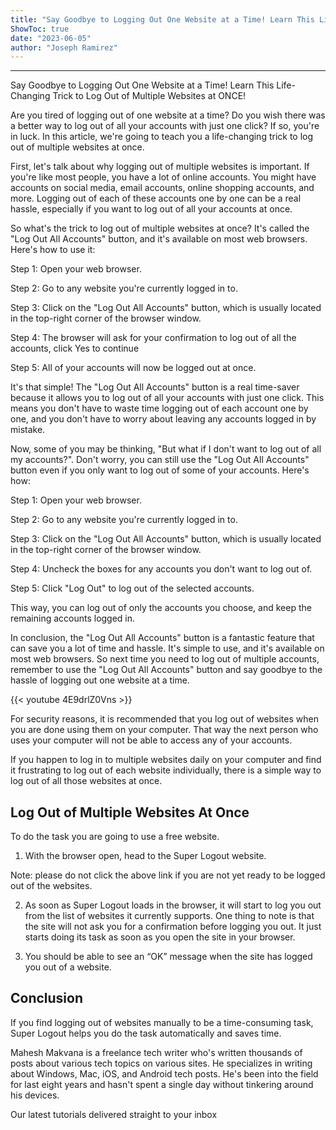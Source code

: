 ```yaml
---
title: "Say Goodbye to Logging Out One Website at a Time! Learn This Life-Changing Trick to Log Out of Multiple Websites at ONCE!"
ShowToc: true 
date: "2023-06-05"
author: "Joseph Ramirez"
---
```

*****
Say Goodbye to Logging Out One Website at a Time! Learn This Life-Changing Trick to Log Out of Multiple Websites at ONCE!

Are you tired of logging out of one website at a time? Do you wish there was a better way to log out of all your accounts with just one click? If so, you're in luck. In this article, we're going to teach you a life-changing trick to log out of multiple websites at once.

First, let's talk about why logging out of multiple websites is important. If you're like most people, you have a lot of online accounts. You might have accounts on social media, email accounts, online shopping accounts, and more. Logging out of each of these accounts one by one can be a real hassle, especially if you want to log out of all your accounts at once.

So what's the trick to log out of multiple websites at once? It's called the "Log Out All Accounts" button, and it's available on most web browsers. Here's how to use it:

Step 1: Open your web browser.

Step 2: Go to any website you're currently logged in to.

Step 3: Click on the "Log Out All Accounts" button, which is usually located in the top-right corner of the browser window.

Step 4: The browser will ask for your confirmation to log out of all the accounts, click Yes to continue

Step 5: All of your accounts will now be logged out at once.

It's that simple! The "Log Out All Accounts" button is a real time-saver because it allows you to log out of all your accounts with just one click. This means you don't have to waste time logging out of each account one by one, and you don't have to worry about leaving any accounts logged in by mistake.

Now, some of you may be thinking, "But what if I don't want to log out of all my accounts?". Don't worry, you can still use the "Log Out All Accounts" button even if you only want to log out of some of your accounts. Here's how:

Step 1: Open your web browser.

Step 2: Go to any website you're currently logged in to.

Step 3: Click on the "Log Out All Accounts" button, which is usually located in the top-right corner of the browser window.

Step 4: Uncheck the boxes for any accounts you don't want to log out of.

Step 5: Click "Log Out" to log out of the selected accounts.

This way, you can log out of only the accounts you choose, and keep the remaining accounts logged in.

In conclusion, the "Log Out All Accounts" button is a fantastic feature that can save you a lot of time and hassle. It's simple to use, and it's available on most web browsers. So next time you need to log out of multiple accounts, remember to use the "Log Out All Accounts" button and say goodbye to the hassle of logging out one website at a time.

{{< youtube 4E9drlZ0Vns >}} 



For security reasons, it is recommended that you log out of websites when you are done using them on your computer. That way the next person who uses your computer will not be able to access any of your accounts.
 
If you happen to log in to multiple websites daily on your computer and find it frustrating to log out of each website individually, there is a simple way to log out of all those websites at once.
 
## Log Out of Multiple Websites At Once
 
To do the task you are going to use a free website.
 
1. With the browser open, head to the Super Logout website.
 
Note: please do not click the above link if you are not yet ready to be logged out of the websites.
 
2. As soon as Super Logout loads in the browser, it will start to log you out from the list of websites it currently supports. One thing to note is that the site will not ask you for a confirmation before logging you out. It just starts doing its task as soon as you open the site in your browser.
 

 
3. You should be able to see an “OK” message when the site has logged you out of a website.
 
## Conclusion
 
If you find logging out of websites manually to be a time-consuming task, Super Logout helps you do the task automatically and saves time.
 
Mahesh Makvana is a freelance tech writer who's written thousands of posts about various tech topics on various sites. He specializes in writing about Windows, Mac, iOS, and Android tech posts. He's been into the field for last eight years and hasn't spent a single day without tinkering around his devices.
 
Our latest tutorials delivered straight to your inbox




